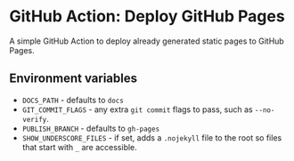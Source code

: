 # GitHub Action: Deploy GitHub Pages

A simple GitHub Action to deploy already generated static pages to GitHub Pages.

## Environment variables

* `DOCS_PATH` - defaults to `docs`
* `GIT_COMMIT_FLAGS` - any extra `git commit` flags to pass, such as `--no-verify`.
* `PUBLISH_BRANCH` - defaults to `gh-pages`
* `SHOW_UNDERSCORE_FILES` - if set, adds a `.nojekyll` file to the root so files that start with
  `_` are accessible.

